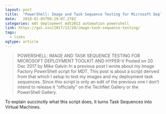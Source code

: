 ```yaml
---
layout: post 
title:  "PowerShell: Image and Task Sequence Testing for Microsoft Deployment Toolkit and Hyper-V – Stick To The Script!" 
date:   2018-01-05T08:29:07.278Z 
categories: mdt deployment mdt2013 automation powershell 
link: https://gal.vin/2017/12/20/image-task-sequence-testing/ 
tags:
  - links
ogtype: article 
---
```


> POWERSHELL: IMAGE AND TASK SEQUENCE TESTING FOR MICROSOFT DEPLOYMENT TOOLKIT AND HYPER-V
Posted on 20 Dec 2017 by Mike Galvin
In a previous post I wrote about my Image Factory PowerShell script for MDT. This post is about a script derived from that which I setup to test my images and my deployment task sequences. Since this script is only an edit of the previous one I don’t intend to release it “officially” on the TechNet Gallery or the PowerShell Gallery.

To explain succinctly what this script does, it turns Task Sequences into Virtual Machines.